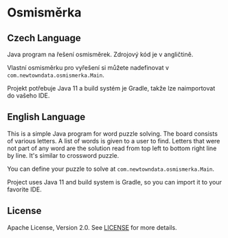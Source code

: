 # Osmisměrka

## Czech Language

Java program na řešení osmisměrek. Zdrojový kód je v angličtině.

Vlastní osmisměrku pro vyřešení si můžete nadefinovat v `com.newtowndata.osmismerka.Main`.

Projekt potřebuje Java 11 a build systém je Gradle, takže lze naimportovat do vašeho IDE.

## English Language

This is a simple Java program for word puzzle solving. The board consists of various letters. A list of words is given to a user to find. Letters that were not part of any word are the solution read from top left to bottom right line by line. It's similar to crossword puzzle.

You can define your puzzle to solve at `com.newtowndata.osmismerka.Main`.

Project uses Java 11 and build system is Gradle, so you can import it to your favorite IDE.

## License

Apache License, Version 2.0. See [LICENSE](LICENSE) for more details.

